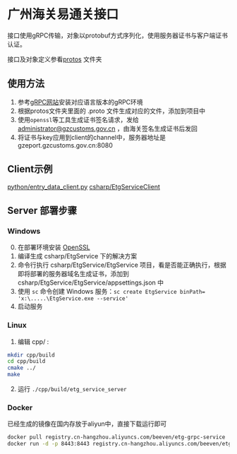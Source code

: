 # 广州海关易通关接口

接口使用gRPC传输，对象以protobuf方式序列化，使用服务器证书与客户端证书认证。

接口及对象定义参看[protos](./protos) 文件夹

## 使用方法
1. 参考[gRPC网站](https://grpc.io)安装对应语言版本的gRPC环境
2. 根据protos文件夹里面的 .proto 文件生成对应的文件，添加到项目中
3. 使用`openssl`等工具生成证书签名请求，发给 administrator@gzcustoms.gov.cn ，由海关签名生成证书后发回
4. 将证书与key应用到client的channel中，服务器地址是 gzeport.gzcustoms.gov.cn:8080

## Client示例
[python/entry_data_client.py](python/entry_data_client.py)
[csharp/EtgServiceClient](csharp/EtgServiceClient)


## Server 部署步骤
### Windows
0. 在部署环境安装 [OpenSSL](https://slproweb.com/products/Win32OpenSSL.html)
1. 编译生成 csharp/EtgService 下的解决方案
2. 命令行执行 csharp/EtgService/EtgService 项目，看是否能正确执行，根据即将部署的服务器域名生成证书，添加到 csharp/EtgService/EtgService/appsettings.json 中
3. 使用 `sc` 命令创建 Windows 服务：`sc create EtgService binPath= 'x:\.....\EtgService.exe --service'`
4. 启动服务

### Linux
1. 编辑 cpp/ :
```bash
mkdir cpp/build
cd cpp/build
cmake ../
make
```
2. 运行 `./cpp/build/etg_service_server`

### Docker
已经生成的镜像在国内存放于aliyun中，直接下载运行即可
```bash
docker pull registry.cn-hangzhou.aliyuncs.com/beeven/etg-grpc-service
docker run -d -p 8443:8443 registry.cn-hangzhou.aliyuncs.com/beeven/etg-grpc-service
```